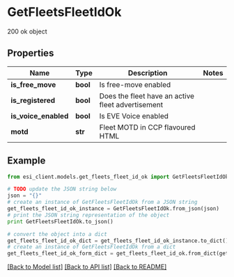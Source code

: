 # GetFleetsFleetIdOk

200 ok object

## Properties

Name | Type | Description | Notes
------------ | ------------- | ------------- | -------------
**is_free_move** | **bool** | Is free-move enabled | 
**is_registered** | **bool** | Does the fleet have an active fleet advertisement | 
**is_voice_enabled** | **bool** | Is EVE Voice enabled | 
**motd** | **str** | Fleet MOTD in CCP flavoured HTML | 

## Example

```python
from esi_client.models.get_fleets_fleet_id_ok import GetFleetsFleetIdOk

# TODO update the JSON string below
json = "{}"
# create an instance of GetFleetsFleetIdOk from a JSON string
get_fleets_fleet_id_ok_instance = GetFleetsFleetIdOk.from_json(json)
# print the JSON string representation of the object
print GetFleetsFleetIdOk.to_json()

# convert the object into a dict
get_fleets_fleet_id_ok_dict = get_fleets_fleet_id_ok_instance.to_dict()
# create an instance of GetFleetsFleetIdOk from a dict
get_fleets_fleet_id_ok_form_dict = get_fleets_fleet_id_ok.from_dict(get_fleets_fleet_id_ok_dict)
```
[[Back to Model list]](../README.md#documentation-for-models) [[Back to API list]](../README.md#documentation-for-api-endpoints) [[Back to README]](../README.md)


